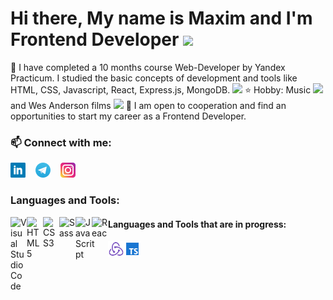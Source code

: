 <h1> Hi there, My name is Maxim and I'm Frontend Developer <img width="48" src="https://media.giphy.com/media/v0dGnTDFgEr68myH0C/giphy.gif"></h1>

🌱 I have completed a 10 months course Web-Developer by Yandex Practicum. I studied the basic concepts of development 
and tools like HTML, CSS, Javascript, React, Express.js, MongoDB. <img width="30px" src="https://media.giphy.com/media/hS3IR40sIwRl6zUyrQ/giphy.gif">
⭐ Hobby: Music <img width="30px" src="https://media.giphy.com/media/3ohc17UWaNMHjG4Nyw/giphy.gif"> and Wes Anderson films <img width="30px" src="https://media.giphy.com/media/hTmIYzedXc0LMNyRYc/giphy.gif">
🤝 I am open to cooperation and find an opportunities to start my career as a Frontend Developer.

### 📫 Connect with me:  
[![website](./img/linkedin.png)](https://linkedin.com/in/monzikov-maxim)
&nbsp;&nbsp;
[![website](./img/telegram.png)](https://t.me/monzikovm)
&nbsp;&nbsp;
[![website](./img/instagram.png)](https://www.instagram.com/monzikov.m)

### Languages and Tools:
<img align="left" alt="Visual Studio Code" width="26px" src="https://cdn.jsdelivr.net/gh/devicons/devicon/icons/vscode/vscode-original.svg" />
<img align="left" alt="HTML5" width="26px" src="https://cdn.jsdelivr.net/gh/devicons/devicon/icons/html5/html5-original.svg" />
<img align="left" alt="CSS3" width="26px" src="https://cdn.jsdelivr.net/gh/devicons/devicon/icons/css3/css3-original.svg"  />
<img align="left" alt="Sass" width="26px" src="https://cdn.jsdelivr.net/gh/devicons/devicon/icons/sass/sass-original.svg"  />
<img align="left" alt="JavaScript" width="26px" src="https://cdn.jsdelivr.net/gh/devicons/devicon/icons/javascript/javascript-original.svg"  />
<img align="left" alt="React" width="26px" src="https://cdn.jsdelivr.net/gh/devicons/devicon/icons/react/react-original.svg" />

#### Languages and Tools that are in progress:
<img align="left" alt="Redux" width="26px" src="./img/redux.png" />
<img align="left" alt="Typescript" width="26px" src="./img/typescript.png" />
